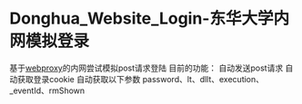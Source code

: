 # Donghua_Website_Login-东华大学内网模拟登录
基于[webproxy](https://webproxy.dhu.edu.cn/)的内网尝试模拟post请求登陆
目前的功能：
自动发送post请求
自动获取登录cookie
自动获取以下参数
password、lt、dllt、execution、_eventId、rmShown
